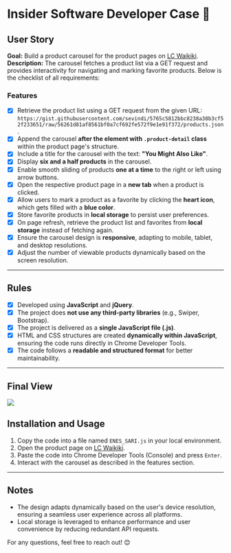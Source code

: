 # Insider Software Developer Case 🦄

## User Story

**Goal:** Build a product carousel for the product pages on [LC Waikiki](https://www.lcwaikiki.com).  
**Description:** The carousel fetches a product list via a GET request and provides interactivity for navigating and marking favorite products. Below is the checklist of all requirements:

### Features

- [x] Retrieve the product list using a GET request from the given URL:
      `https://gist.githubusercontent.com/sevindi/5765c5812bbc8238a38b3cf52f233651/raw/56261d81af8561bf0a7cf692fe572f9e1e91f372/products.json`.
- [x] Append the carousel **after the element with `.product-detail` class** within the product page's structure.
- [x] Include a title for the carousel with the text: **"You Might Also Like"**.
- [x] Display **six and a half products** in the carousel.
- [x] Enable smooth sliding of products **one at a time** to the right or left using arrow buttons.
- [x] Open the respective product page in a **new tab** when a product is clicked.
- [x] Allow users to mark a product as a favorite by clicking the **heart icon**, which gets filled with a **blue color**.
- [x] Store favorite products in **local storage** to persist user preferences.
- [x] On page refresh, retrieve the product list and favorites from **local storage** instead of fetching again.
- [x] Ensure the carousel design is **responsive**, adapting to mobile, tablet, and desktop resolutions.
- [x] Adjust the number of viewable products dynamically based on the screen resolution.

---

## Rules

- [x] Developed using **JavaScript** and **jQuery**.
- [x] The project does **not use any third-party libraries** (e.g., Swiper, Bootstrap).
- [x] The project is delivered as a **single JavaScript file (.js)**.
- [x] HTML and CSS structures are created **dynamically within JavaScript**, ensuring the code runs directly in Chrome Developer Tools.
- [x] The code follows a **readable and structured format** for better maintainability.

---

## Final View

<img src="ENES_SARI_CASE.gif" />

## Installation and Usage

1. Copy the code into a file named `ENES_SARI.js` in your local environment.
2. Open the product page on [LC Waikiki](https://www.lcwaikiki.com).
3. Paste the code into Chrome Developer Tools (Console) and press `Enter`.
4. Interact with the carousel as described in the features section.

---

## Notes

- The design adapts dynamically based on the user's device resolution, ensuring a seamless user experience across all platforms.
- Local storage is leveraged to enhance performance and user convenience by reducing redundant API requests.

For any questions, feel free to reach out! 😊
